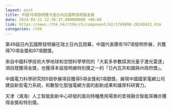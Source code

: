 ```yaml
---
layout: post
title: 中國70項發明獲今屆日內瓦國際發明展金獎
date: 2024-04-21 22:38:37.000000000 +08:00
link: https://news.rthk.hk/rthk/ch/component/k2/1749890-20240421.htm
categories: rthk
---
```


第49屆日內瓦國際發明展在瑞士日內瓦閉幕，中國代表團有197項發明參展，共獲得70項金獎和97項銀獎。

來自中國科學技術大學地球和空間科學學院的「大氣多參數探測光量子激光雷達」項目既獲得金獎，也獲得本屆發明展特別獎之一的「日內瓦共和國與州政府獎」。

中國電力科學研究院6個參展項目獲得5項金獎和1項銀獎，展現中國國家電網公司建設新型電力系統，和數智化堅強電網方面的創新成果和雄厚科研實力。

天津（濱海）人工智能創新中心研發的面向特種應用場景的音視融合智能耳機亦獲得金獎和特別獎。

